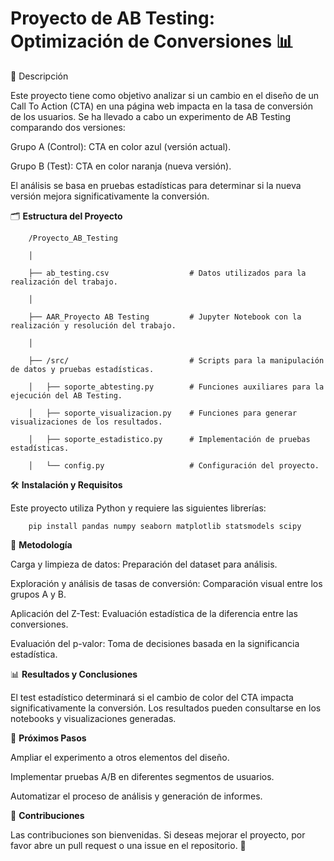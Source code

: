 # Proyecto de AB Testing: Optimización de Conversiones 📊

📖 Descripción

Este proyecto tiene como objetivo analizar si un cambio en el diseño de un Call To Action (CTA) en una página web impacta en la tasa de conversión de los usuarios. Se ha llevado a cabo un experimento de AB Testing comparando dos versiones:

Grupo A (Control): CTA en color azul (versión actual).

Grupo B (Test): CTA en color naranja (nueva versión).

El análisis se basa en pruebas estadísticas para determinar si la nueva versión mejora significativamente la conversión.

🗂️ **Estructura del Proyecto**

        /Proyecto_AB_Testing
        
        │
        
        ├── ab_testing.csv                  # Datos utilizados para la realización del trabajo.
        
        │
        
        ├── AAR_Proyecto AB Testing         # Jupyter Notebook con la realización y resolución del trabajo.
        
        │
        
        ├── /src/                           # Scripts para la manipulación de datos y pruebas estadísticas.
        
        │   ├── soporte_abtesting.py        # Funciones auxiliares para la ejecución del AB Testing.
        
        │   ├── soporte_visualizacion.py    # Funciones para generar visualizaciones de los resultados.
        
        │   ├── soporte_estadistico.py      # Implementación de pruebas estadísticas.
        
        │   └── config.py                   # Configuración del proyecto.


🛠️ **Instalación y Requisitos**

Este proyecto utiliza Python y requiere las siguientes librerías:

        pip install pandas numpy seaborn matplotlib statsmodels scipy

🔬 **Metodología**

Carga y limpieza de datos: Preparación del dataset para análisis.

Exploración y análisis de tasas de conversión: Comparación visual entre los grupos A y B.

Aplicación del Z-Test: Evaluación estadística de la diferencia entre las conversiones.

Evaluación del p-valor: Toma de decisiones basada en la significancia estadística.

📊 **Resultados y Conclusiones**

El test estadístico determinará si el cambio de color del CTA impacta significativamente la conversión. Los resultados pueden consultarse en los notebooks y visualizaciones generadas.

🔄 **Próximos Pasos**

Ampliar el experimento a otros elementos del diseño.

Implementar pruebas A/B en diferentes segmentos de usuarios.

Automatizar el proceso de análisis y generación de informes.

🤝 **Contribuciones**

Las contribuciones son bienvenidas. Si deseas mejorar el proyecto, por favor abre un pull request o una issue en el repositorio. 🚀

